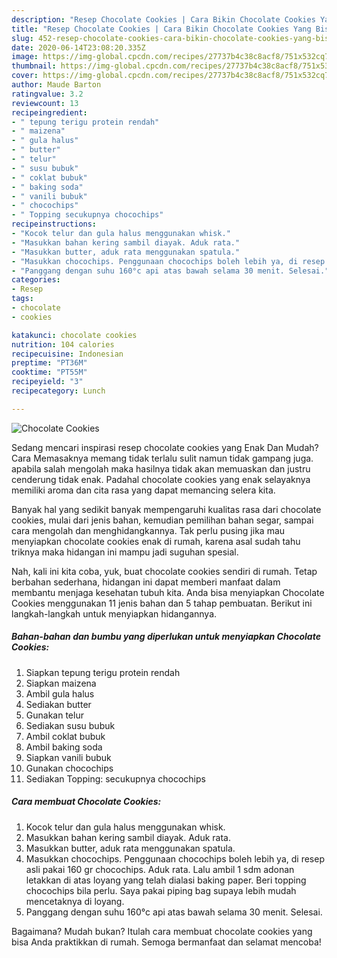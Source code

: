 ```yaml
---
description: "Resep Chocolate Cookies | Cara Bikin Chocolate Cookies Yang Bisa Manjain Lidah"
title: "Resep Chocolate Cookies | Cara Bikin Chocolate Cookies Yang Bisa Manjain Lidah"
slug: 452-resep-chocolate-cookies-cara-bikin-chocolate-cookies-yang-bisa-manjain-lidah
date: 2020-06-14T23:08:20.335Z
image: https://img-global.cpcdn.com/recipes/27737b4c38c8acf8/751x532cq70/chocolate-cookies-foto-resep-utama.jpg
thumbnail: https://img-global.cpcdn.com/recipes/27737b4c38c8acf8/751x532cq70/chocolate-cookies-foto-resep-utama.jpg
cover: https://img-global.cpcdn.com/recipes/27737b4c38c8acf8/751x532cq70/chocolate-cookies-foto-resep-utama.jpg
author: Maude Barton
ratingvalue: 3.2
reviewcount: 13
recipeingredient:
- " tepung terigu protein rendah"
- " maizena"
- " gula halus"
- " butter"
- " telur"
- " susu bubuk"
- " coklat bubuk"
- " baking soda"
- " vanili bubuk"
- " chocochips"
- " Topping secukupnya chocochips"
recipeinstructions:
- "Kocok telur dan gula halus menggunakan whisk."
- "Masukkan bahan kering sambil diayak. Aduk rata."
- "Masukkan butter, aduk rata menggunakan spatula."
- "Masukkan chocochips. Penggunaan chocochips boleh lebih ya, di resep asli pakai 160 gr chocochips. Aduk rata. Lalu ambil 1 sdm adonan letakkan di atas loyang yang telah dialasi baking paper. Beri topping chocochips bila perlu. Saya pakai piping bag supaya lebih mudah mencetaknya di loyang."
- "Panggang dengan suhu 160°c api atas bawah selama 30 menit. Selesai."
categories:
- Resep
tags:
- chocolate
- cookies

katakunci: chocolate cookies 
nutrition: 104 calories
recipecuisine: Indonesian
preptime: "PT36M"
cooktime: "PT55M"
recipeyield: "3"
recipecategory: Lunch

---
```



![Chocolate Cookies](https://img-global.cpcdn.com/recipes/27737b4c38c8acf8/751x532cq70/chocolate-cookies-foto-resep-utama.jpg)

Sedang mencari inspirasi resep chocolate cookies yang Enak Dan Mudah? Cara Memasaknya memang tidak terlalu sulit namun tidak gampang juga. apabila salah mengolah maka hasilnya tidak akan memuaskan dan justru cenderung tidak enak. Padahal chocolate cookies yang enak selayaknya memiliki aroma dan cita rasa yang dapat memancing selera kita.

Banyak hal yang sedikit banyak mempengaruhi kualitas rasa dari chocolate cookies, mulai dari jenis bahan, kemudian pemilihan bahan segar, sampai cara mengolah dan menghidangkannya. Tak perlu pusing jika mau menyiapkan chocolate cookies enak di rumah, karena asal sudah tahu triknya maka hidangan ini mampu jadi suguhan spesial.




Nah, kali ini kita coba, yuk, buat chocolate cookies sendiri di rumah. Tetap berbahan sederhana, hidangan ini dapat memberi manfaat dalam membantu menjaga kesehatan tubuh kita. Anda bisa menyiapkan Chocolate Cookies menggunakan 11 jenis bahan dan 5 tahap pembuatan. Berikut ini langkah-langkah untuk menyiapkan hidangannya.

<!--inarticleads1-->

##### Bahan-bahan dan bumbu yang diperlukan untuk menyiapkan Chocolate Cookies:

1. Siapkan  tepung terigu protein rendah
1. Siapkan  maizena
1. Ambil  gula halus
1. Sediakan  butter
1. Gunakan  telur
1. Sediakan  susu bubuk
1. Ambil  coklat bubuk
1. Ambil  baking soda
1. Siapkan  vanili bubuk
1. Gunakan  chocochips
1. Sediakan  Topping: secukupnya chocochips




<!--inarticleads2-->

##### Cara membuat Chocolate Cookies:

1. Kocok telur dan gula halus menggunakan whisk.
1. Masukkan bahan kering sambil diayak. Aduk rata.
1. Masukkan butter, aduk rata menggunakan spatula.
1. Masukkan chocochips. Penggunaan chocochips boleh lebih ya, di resep asli pakai 160 gr chocochips. Aduk rata. Lalu ambil 1 sdm adonan letakkan di atas loyang yang telah dialasi baking paper. Beri topping chocochips bila perlu. Saya pakai piping bag supaya lebih mudah mencetaknya di loyang.
1. Panggang dengan suhu 160°c api atas bawah selama 30 menit. Selesai.




Bagaimana? Mudah bukan? Itulah cara membuat chocolate cookies yang bisa Anda praktikkan di rumah. Semoga bermanfaat dan selamat mencoba!
